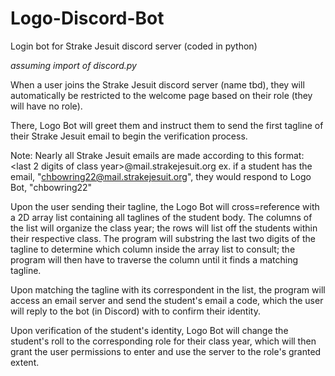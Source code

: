 # Logo-Discord-Bot
Login bot for Strake Jesuit discord server (coded in python)

*assuming import of discord.py*

When a user joins the Strake Jesuit discord server (name tbd), they will automatically be restricted to the welcome page based on their role (they will have no role).

There, Logo Bot will greet them and instruct them to send the first tagline of their Strake Jesuit email to begin the verification process.

  Note: Nearly all Strake Jesuit emails are made according to this format:
  <first initial><middle initial><lastname><last 2 digits of class year>@mail.strakejesuit.org
  ex. if a student has the email, "chbowring22@mail.strakejesuit.org", they would respond to Logo Bot, "chbowring22"
  
Upon the user sending their tagline, the Logo Bot will cross=reference with a 2D array list containing all taglines of the student body.
   The columns of the list will organize the class year; the rows will list off the students within their respective class.
   The program will substring the last two digits of the tagline to determine which column inside the array list to consult; the program      will then have to traverse the column until it finds a matching tagline.
   
Upon matching the tagline with its correspondent in the list, the program will access an email server and send the student's email a code, which the user will reply to the bot (in Discord) with to confirm their identity.

Upon verification of the student's identity, Logo Bot will change the student's roll to the corresponding role for their class year, which will then grant the user permissions to enter and use the server to the role's granted extent.
